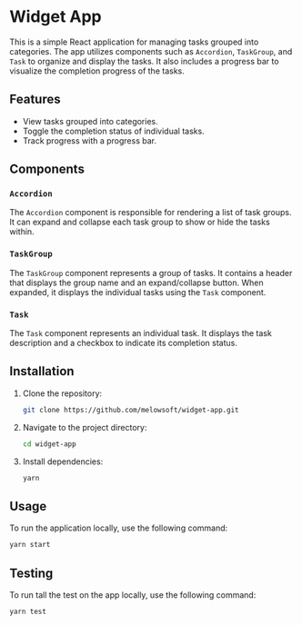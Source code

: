 # Widget App

This is a simple React application for managing tasks grouped into categories. The app utilizes components such as `Accordion`, `TaskGroup`, and `Task` to organize and display the tasks. It also includes a progress bar to visualize the completion progress of the tasks.

## Features

- View tasks grouped into categories.
- Toggle the completion status of individual tasks.
- Track progress with a progress bar.

## Components

### `Accordion`

The `Accordion` component is responsible for rendering a list of task groups. It can expand and collapse each task group to show or hide the tasks within.

### `TaskGroup`

The `TaskGroup` component represents a group of tasks. It contains a header that displays the group name and an expand/collapse button. When expanded, it displays the individual tasks using the `Task` component.

### `Task`

The `Task` component represents an individual task. It displays the task description and a checkbox to indicate its completion status.

## Installation

1. Clone the repository:

    ```bash
    git clone https://github.com/melowsoft/widget-app.git
    ```

2. Navigate to the project directory:

    ```bash
    cd widget-app
    ```

3. Install dependencies:

    ```bash
    yarn 
    ```

## Usage

To run the application locally, use the following command:

```bash
yarn start
```

## Testing

To run tall the test on the app locally, use the following command:

```bash
yarn test
```